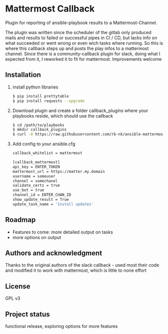 # Mattermost Callback

Plugin for reporting of ansible-playbook results to a Mattermost-Channel.

The plugin was written since the scheduler of the gitlab only produced mails and results to failed or successful pipes in CI / CD, but lacks info on what succeeded or went wrong or even wich tasks where running. So this is where this callback steps up and posts the play infos to a mattermost channel.
Since there is a community-callback plugin for slack, doing what I expected from it, I reworked it to fit for mattermost.
Improvements welcome

## Installation
1. install python libraries 
   ```sh
   $ pip install prettytable
   $ pip install requests --upgrade
   ```

2. Download plugin and create a folder callback_plugins where your playbooks reside, which should use the callback
   
   ```sh
   $ cd /path/to/playbooks
   $ mkdir callback_plugins
   $ curl -O https://raw.githubusercontent.com/rb-nk/ansible-mattermost-callback/main/mattermost.py
   ```

3. Add config to your ansible.cfg

   ```sh
   callback_whitelist = mattermost

   [callback_mattermost]
   api_key = ENTER_TOKEN
   mattermost_url = https://matter.my.domain
   username = someuser
   channel = somechanel
   validate_certs = true
   use_bot = true
   channel_id = ENTER_CHAN_ID
   show_update_result = True
   update_task_name = 'Install updates'
   ```

## Roadmap
- Features to come: more detailed output on tasks
- more options on output

## Authors and acknowledgment
Thanks to the original authors of the slack callback - used most their code and modified it to work with mattermost, which is little to none effort

## License
GPL v3

## Project status
functional release, exploring options for more features
